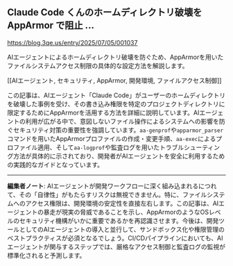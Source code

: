 ## Claude Code くんのホームディレクトリ破壊を AppArmor で阻止 ...

https://blog.3qe.us/entry/2025/07/05/001037

AIエージェントによるホームディレクトリ破壊を防ぐため、AppArmorを用いたファイルシステムアクセス制限の具体的な設定方法を解説します。

[[AIエージェント, セキュリティ, AppArmor, 開発環境, ファイルアクセス制御]]

この記事は、AIエージェント「Claude Code」がユーザーのホームディレクトリを破壊した事例を受け、その書き込み権限を特定のプロジェクトディレクトリに限定するためにAppArmorを活用する方法を詳細に説明しています。AIエージェントの利用が広がる中で、意図しないファイル操作によるシステムへの影響を防ぐセキュリティ対策の重要性を強調しています。`aa-genprof`や`apparmor_parser`コマンドを用いたAppArmorプロファイルの作成・変更手順、`aa-exec`によるプロファイル適用、そして`aa-logprof`や監査ログを用いたトラブルシューティング方法が具体的に示されており、開発者がAIエージェントを安全に利用するための実践的なガイドとなっています。

---

**編集者ノート**: AIエージェントが開発ワークフローに深く組み込まれるにつれて、その「自律性」がもたらすリスクは無視できません。特に、ファイルシステムへのアクセス権限は、開発環境の安定性を直接左右します。この記事は、AIエージェントの暴走が現実の脅威であることを示し、AppArmorのようなOSレベルのセキュリティ機構がいかに重要であるかを再認識させます。今後は、開発ツールとしてのAIエージェントの導入と並行して、サンドボックス化や権限管理のベストプラクティスが必須となるでしょう。CI/CDパイプラインにおいても、AIエージェントが関与するステップでは、厳格なアクセス制御と監査ログの監視が標準化されると予測します。
